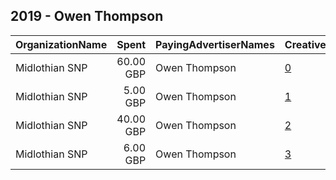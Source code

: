 ## 2019 - Owen Thompson 
|OrganizationName|Spent|PayingAdvertiserNames|CreativeUrls|Impressions|Genders|AgeBrackets|CountryCodes|BillingAddresses|CandidateBallotInformation|
|:---|---:|:---|:---|---:|:---|:---|:---|:---|:---|
|Midlothian SNP|60.00 GBP|Owen Thompson|[0](https://www.snap.com/political-ads/asset/d14ba5811e74c25798f595df13e968d6a672482f0f2a57a1526efeaaa2516d78?mediaType=mp4)|8,804||18-25|united kingdom|GB|Vote Owen Thompson|
|Midlothian SNP|5.00 GBP|Owen Thompson|[1](https://www.snap.com/political-ads/asset/00e1968a9ed02d0e256d90579a2afc1cab5faccde87b4ea5c4768afc1e16347c?mediaType=mp4)|1,515||18-25|united kingdom|GB|Vote Owen Thompson|
|Midlothian SNP|40.00 GBP|Owen Thompson|[2](https://www.snap.com/political-ads/asset/bae868de47bd370922634c17b8130d281b2817e5b2de66f09bf8a2911713296b?mediaType=mp4)|8,004|||united kingdom|GB|Vote for Owen Thompson|
|Midlothian SNP|6.00 GBP|Owen Thompson|[3](https://www.snap.com/political-ads/asset/3ccbb2aea88bdadb3caf15cb9f118c41145ed9068454ed1853519d95c7a192a7?mediaType=mp4)|1,073||18+|united kingdom|GB|Owen Thompson|
